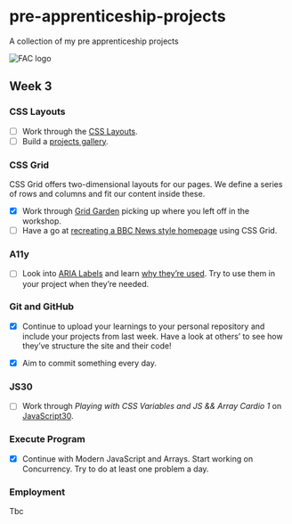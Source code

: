# pre-apprenticeship-projects

A collection of my pre apprenticeship projects

![FAC logo](https://www.coops.tech/images/coops/founders-and-coders)

## Week 3

### CSS Layouts

- [ ] Work through the [CSS Layouts](https://learn.foundersandcoders.com/workshops/css-layout/).
- [ ] Build a [projects gallery](https://learn.foundersandcoders.com/course/syllabus/pre-apprenticeship-2/project/).

### CSS Grid

CSS Grid offers two-dimensional layouts for our pages. We define a series of rows and columns and fit our content inside these.

- [x] Work through [Grid Garden](https://cssgridgarden.com/) picking up where you left off in the workshop.
- [ ] Have a go at [recreating a BBC News style homepage](https://github.com/bobbysebolao/learn-css-grid) using CSS Grid.

### A11y

- [ ] Look into [ARIA Labels](https://css-tricks.com/why-how-and-when-to-use-semantic-html-and-aria/) and learn [why they’re used](https://www.24a11y.com/2019/what-a-year-of-learning-and-teaching-accessibility-taught-me/). Try to use them in your project when they’re needed.

### Git and GitHub

- [x] Continue to upload your learnings to your personal repository and include your projects from last week. Have a look at others’ to see how they’ve structure the site and their code!

- [x] Aim to commit something every day.

### JS30

- [ ] Work through _Playing with CSS Variables and JS && Array Cardio 1_ on [JavaScript30](https://javascript30.com/).

### Execute Program

- [x] Continue with Modern JavaScript and Arrays. Start working on Concurrency. Try to do at least one problem a day.

### Employment

Tbc
